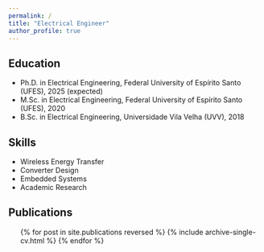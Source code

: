 ```yaml
---
permalink: /
title: "Electrical Engineer"
author_profile: true
---
```


## Education
* Ph.D. in Electrical Engineering, Federal University of Espírito Santo (UFES), 2025 (expected)
* M.Sc. in Electrical Engineering, Federal University of Espírito Santo (UFES), 2020
* B.Sc. in Electrical Engineering, Universidade Vila Velha (UVV), 2018

<!-- ## Education
* Ph.D in Inductive Power Transfer Systems, GitHub University, 2024 (expected)
* M.S. in Power Electronics, GitHub University, 2018
* B.S. in Electrical Engineering, GitHub University, 2014 -->

<!-- ## Work Experience
* Research Assistant, GitHub University (2018 - Present)
  * Focused on wireless energy transfer and converter design.
* Electrical Engineer, Sustainable Energy Solutions (2014 - 2018)
  * Developed embedded systems for renewable energy projects. -->

## Skills
* Wireless Energy Transfer
* Converter Design
* Embedded Systems
* Academic Research

## Publications
<ul>
  {% for post in site.publications reversed %}
    {% include archive-single-cv.html %}
  {% endfor %}
</ul>

<!-- ## Talks
<ul>
  {% for post in site.talks reversed %}
    {% include archive-single-talk-cv.html %}
  {% endfor %}
</ul>

## Teaching
<ul>
  {% for post in site.teaching reversed %}
    {% include archive-single-cv.html %}
  {% endfor %}
</ul>

## Service and Leadership
* Member of IEEE Power Electronics Society
* Organizer of Renewable Energy Workshops -->
